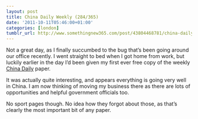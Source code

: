 ```yaml
---
layout: post
title: China Daily Weekly (284/365)
date: '2011-10-11T05:46:00+01:00'
categories: [london]
tumblr_url: http://www.somethingnew365.com/post/43804468781/china-daily-weekly-284365
---
```

Not a great day, as I finally succumbed to the bug that’s been going around our office recently. I went straight to bed when I got home from work, but luckily earlier in the day I’d been given my first ever free copy of the weekly [China Daily](http://europe.chinadaily.com.cn/) paper.

It was actually quite interesting, and appears everything is going very well in China. I am now thinking of moving my business there as there are lots of opportunities and helpful government officials too.

No sport pages though. No idea how they forgot about those, as that’s clearly the most important bit of any paper.
